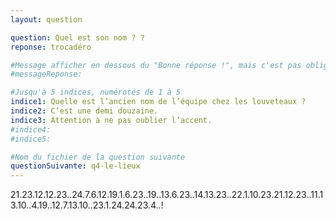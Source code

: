 ```yaml
---
layout: question

question: Quel est son nom ? ?
reponse: trocadéro

#Message afficher en dessous du "Bonne réponse !", mais c'est pas obligatoires
#messageReponse:

#Jusqu'à 5 indices, numérotés de 1 à 5
indice1: Quelle est l’ancien nom de l’équipe chez les louveteaux ?
indice2: C’est une demi douzaine.
indice3: Attention à ne pas oublier l’accent.
#indice4: 
#indice5:

#Nom du fichier de la question suivante
questionSuivante: q4-le-lieux
---
```



21.23.12.12.23..24.7.6.12.19.1.6.23..19..13.6.23..14.13.23..22.1.10.23.21.12.23..11.13.10..4.19..12.7.13.10..23.1.24.24.23.4..!
